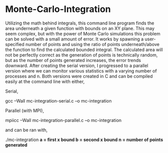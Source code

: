 # Monte-Carlo-Integration
Utilizing the math behind integrals, this command line program finds the area underneath a given function with bounds on an XY plane. This may seem complex, but with the power of Monte Carlo simulations this problem can be solved with a small amount of error. It works by spawning a user-specified number of points and using the ratio of points underneath/above the function to find the calculated bounded integral. The calculated area will not be perfectly correct as the generation of points is technically random, but as the number of points generated increases, the error trends downward. After creating the serial version, I progressed to a parallel version where we can monitor various statistics with a varying number of processes and n. Both versions were created in C and can be compiled easily at the command line with either,

Serial,

gcc –Wall mc-integration-serial.c –o mc-integration

Parallel (with MPI),

mpiicc –Wall mc-integration-parallel.c –o mc-integration


and can be ran with,

./mc-integration <a> <b> <n>
a = first x bound
b = second x bound
n = number of points generated
